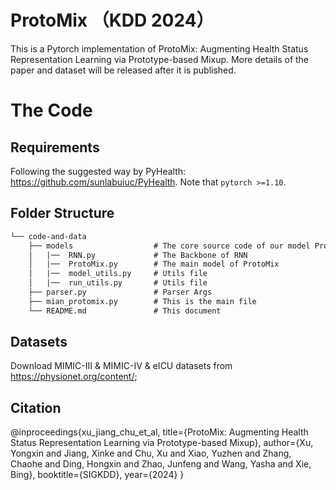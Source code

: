# ProtoMix （KDD 2024）
This is a Pytorch implementation of ProtoMix: Augmenting Health Status Representation Learning via Prototype-based Mixup.
More details of the paper and dataset will be released after it is published.


# The Code

## Requirements

Following the suggested way by PyHealth: https://github.com/sunlabuiuc/PyHealth. Note that ``pytorch >=1.10``.

## Folder Structure

```tex
└── code-and-data
    ├── models                  # The core source code of our model ProtoMix
    │   |──  RNN.py             # The Backbone of RNN
    │   |──  ProtoMix.py        # The main model of ProtoMix 
    │   |──  model_utils.py     # Utils file
    │   |──  run_utils.py       # Utils file
    ├── parser.py               # Parser Args
    ├── mian_protomix.py        # This is the main file
    └── README.md               # This document
```

## Datasets

Download MIMIC-III & MIMIC-IV & eICU datasets from https://physionet.org/content/; 

## Citation

@inproceedings{xu_jiang_chu_et_al,
  title={ProtoMix: Augmenting Health Status Representation Learning via Prototype-based Mixup},
  author={Xu, Yongxin and Jiang, Xinke and Chu, Xu and Xiao, Yuzhen and Zhang, Chaohe and Ding, Hongxin and Zhao, Junfeng and Wang, Yasha and Xie, Bing},
  booktitle={SIGKDD},
  year={2024}
}
